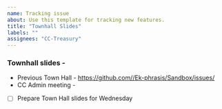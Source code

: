```yaml
---
name: Tracking issue
about: Use this template for tracking new features.
title: "Townhall Slides"
labels: ""
assignees: "CC-Treasury"
---
```

### Townhall slides - 
            
* Previous Town Hall - https://github.com//Ek-phrasis/Sandbox/issues/
* CC Admin meeting - 
            
- [ ] Prepare Town Hall slides for Wednesday
